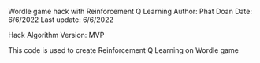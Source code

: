 Wordle game hack with Reinforcement Q Learning
Author: Phat Doan
Date: 6/6/2022
Last update: 6/6/2022

Hack Algorithm Version: MVP

This code is used to create Reinforcement Q Learning on Wordle game